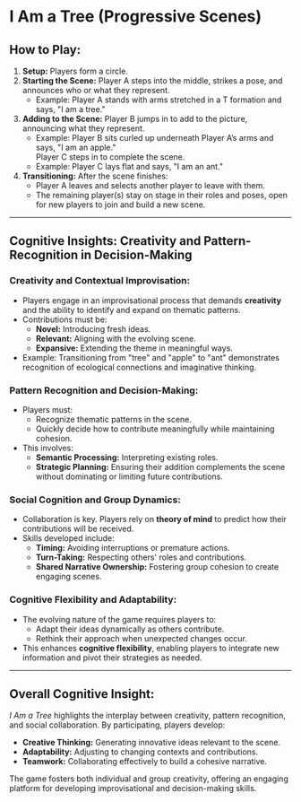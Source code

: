 # I Am a Tree (Progressive Scenes)

## How to Play:
1. **Setup:** Players form a circle.
2. **Starting the Scene:** Player A steps into the middle, strikes a pose, and announces who or what they represent.  
   - Example: Player A stands with arms stretched in a T formation and says, "I am a tree."
3. **Adding to the Scene:** Player B jumps in to add to the picture, announcing what they represent.  
   - Example: Player B sits curled up underneath Player A’s arms and says, "I am an apple."  
   Player C steps in to complete the scene.  
   - Example: Player C lays flat and says, "I am an ant."
4. **Transitioning:** After the scene finishes:
   - Player A leaves and selects another player to leave with them.
   - The remaining player(s) stay on stage in their roles and poses, open for new players to join and build a new scene.

---

## Cognitive Insights: Creativity and Pattern-Recognition in Decision-Making

### Creativity and Contextual Improvisation:
- Players engage in an improvisational process that demands **creativity** and the ability to identify and expand on thematic patterns.
- Contributions must be:
  - **Novel:** Introducing fresh ideas.
  - **Relevant:** Aligning with the evolving scene.
  - **Expansive:** Extending the theme in meaningful ways.
- Example: Transitioning from "tree" and "apple" to "ant" demonstrates recognition of ecological connections and imaginative thinking.

### Pattern Recognition and Decision-Making:
- Players must:
  - Recognize thematic patterns in the scene.
  - Quickly decide how to contribute meaningfully while maintaining cohesion.
- This involves:
  - **Semantic Processing:** Interpreting existing roles.
  - **Strategic Planning:** Ensuring their addition complements the scene without dominating or limiting future contributions.

### Social Cognition and Group Dynamics:
- Collaboration is key. Players rely on **theory of mind** to predict how their contributions will be received.
- Skills developed include:
  - **Timing:** Avoiding interruptions or premature actions.
  - **Turn-Taking:** Respecting others' roles and contributions.
  - **Shared Narrative Ownership:** Fostering group cohesion to create engaging scenes.

### Cognitive Flexibility and Adaptability:
- The evolving nature of the game requires players to:
  - Adapt their ideas dynamically as others contribute.
  - Rethink their approach when unexpected changes occur.
- This enhances **cognitive flexibility**, enabling players to integrate new information and pivot their strategies as needed.

---

## Overall Cognitive Insight:
*I Am a Tree* highlights the interplay between creativity, pattern recognition, and social collaboration. By participating, players develop:
- **Creative Thinking:** Generating innovative ideas relevant to the scene.
- **Adaptability:** Adjusting to changing contexts and contributions.
- **Teamwork:** Collaborating effectively to build a cohesive narrative.

The game fosters both individual and group creativity, offering an engaging platform for developing improvisational and decision-making skills.
